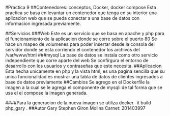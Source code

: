 #Practica 9
##Contenedores: conceptos, Docker, docker compose
Esta practica se basa en levantar un contenedor que tenga en su interior una aplicacion web que se pueda conectar a una base de datos con informacion ingresada previamente.

##Servicios
###Web
Este es un servicio que se basa en apache y php para el funcionamiento de la aplicacion donde se corre sobre el puerto 80
Se hace un mapeo de volumenes para poder insertar desde la consola del servidor donde se esta corriendo el contenedor los archivos del /var/www/html
###mysql
La base de datos se instala como otro servicio independiente que corre aparte del web
Se confirgura el entorno de desarrollo con los usuarios y contraseñas que este necesita.
##Aplicacion
Esta hecha unicamente en php y la vista html, es una pagina sencilla que su unica funcionalidad es mostrar una tabla de datos de clientes ingresados a base de datos previamente
##Cambios
Se agrego en el Dockerfile la imagen a la cual se le agrega el componente de mysqli de tal forma que se usa el el compose la imagen generada.

####Para la generacion de la nueva imagen se utiliza docker -it build php_gary .
##Autor
Gary Stephen Giron Molina Carnet: 201403997
